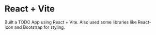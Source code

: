 # React + Vite

Built a TODO App using React + Vite. Also used some libraries like React-Icon and Bootstrap for styling.

